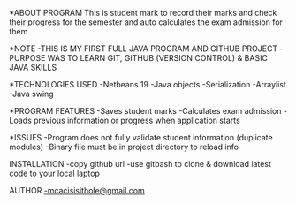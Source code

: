 *ABOUT PROGRAM
This is student mark to record their marks and check their progress for the semester and auto calculates the exam admission for them

*NOTE
-THIS IS MY FIRST FULL JAVA PROGRAM AND GITHUB PROJECT
-PURPOSE WAS TO LEARN GIT, GITHUB (VERSION CONTROL) & BASIC JAVA SKILLS

*TECHNOLOGIES USED
-Netbeans 19
-Java objects
-Serialization
-Arraylist
-Java swing

*PROGRAM FEATURES
-Saves student marks
-Calculates exam admission
-Loads previous information or progress when application starts

*ISSUES
-Program does not fully validate student information (duplicate modules)
-Binary file must be in project directory to reload info

INSTALLATION
-copy github url
-use gitbash to clone & download latest code to your local laptop

AUTHOR
-mcacisisithole@gmail.com
